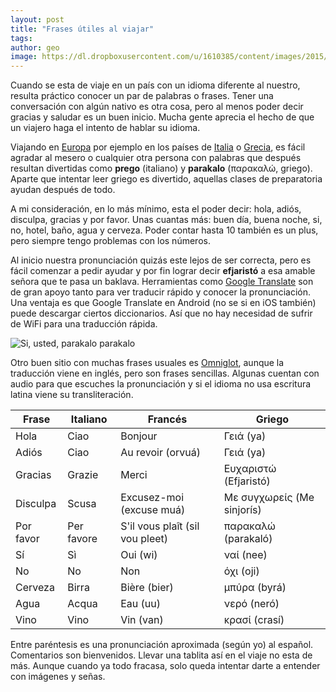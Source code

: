 ```yaml
---
layout: post
title: "Frases útiles al viajar"
tags: 
author: geo
image: https://dl.dropboxusercontent.com/u/1610385/content/images/2015/05/2014-12-20-10-08-51.jpg
---
```

Cuando se esta de viaje en un país con un idioma diferente al nuestro, resulta práctico conocer un par de palabras o frases. Tener una conversación con algún nativo es otra cosa, pero al menos poder decir gracias y saludar es un buen inicio. Mucha gente aprecia el hecho de que un viajero haga el intento de hablar su idioma.

Viajando en [Europa](/tag/europa) por ejemplo en los países de [Italia](/tag/italia) o [Grecia](/tag/grecia), es fácil agradar al mesero o cualquier otra persona con palabras que después resultan divertidas como **prego** (italiano) y **parakalo** (παρακαλώ, griego). Aparte que intentar leer griego es divertido, aquellas clases de preparatoria ayudan después de todo.

A mi consideración, en lo más mínimo, esta el poder decir: hola, adiós, disculpa, gracias y por favor. Unas cuantas más:  buen día, buena noche, si, no, hotel, baño, agua y cerveza. Poder contar hasta 10 también es un plus, pero siempre tengo problemas con los números.

Al inicio nuestra pronunciación quizás este lejos de ser correcta, pero es fácil comenzar a pedir ayudar y por fin lograr decir **efjaristó** a esa amable señora que te pasa un baklava. Herramientas como [Google Translate](https://translate.google.com/) son de gran apoyo tanto para ver traducir rápido y conocer la pronunciación. Una ventaja es que Google Translate en Android (no se si en iOS también) puede descargar ciertos diccionarios. Así que no hay necesidad de sufrir de WiFi para una traducción rápida.

![Si, usted, parakalo parakalo](https://dl.dropboxusercontent.com/u/1610385/content/images/2015/05/2014-12-16-15-44-12.jpg)

Otro buen sitio con muchas frases usuales es [Omniglot](http://www.omniglot.com/), aunque la traducción viene en inglés, pero son frases sencillas. Algunas cuentan con audio para que escuches la pronunciación y si el idioma no usa escritura latina viene su transliteración.

<table class="table table-bordered">
<thead>
<tr>
<th>Frase</th><th>Italiano</th><th>Francés</th><th>Griego</th>
</tr>
</thead>
<tbody>
<tr><td>Hola</td><td>Ciao</td><td>Bonjour</td><td>Γειά (ya)</td></tr>
<tr><td>Adiós</td><td>Ciao</td><td>Au revoir (orvuá)</td><td>Γειά (ya)</td></tr>
<tr><td>Gracias</td><td>Grazie</td><td>Merci</td><td>Ευχαριστώ (Efjaristó)</td></tr>
<tr><td>Disculpa</td><td>Scusa</td><td>Excusez-moi (excuse muá)</td><td>Με συγχωρείς (Me sinjorís)</td></tr>
<tr><td>Por favor</td><td>Per favore</td><td>S'il vous plaît (sil vou pleet)</td><td>παρακαλώ (parakaló)</td></tr>
<tr><td>Sí</td><td>Sì</td><td>Oui (wi)</td><td>ναί (nee)</td></tr>
<tr><td>No</td><td>No</td><td>Non</td><td>όχι (oji)</td></tr>
<tr><td>Cerveza</td><td>Birra</td><td>Bière (bier)</td><td>μπύρα (byrá)</td></tr>
<tr><td>Agua</td><td>Acqua</td><td>Eau (uu)</td><td>νερό (neró)</td></tr>
<tr><td>Vino</td><td>Vino</td><td>Vin (van)</td><td>κρασί (crasí)</td></tr>
</tbody>
</table>

Entre paréntesis es una pronunciación aproximada (según yo) al español. Comentarios son bienvenidos. Llevar una tablita así en el viaje no esta de más. Aunque cuando ya todo fracasa, solo queda intentar darte a entender con imágenes y señas. 